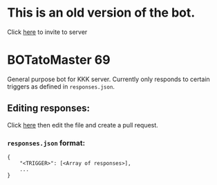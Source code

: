 # This is an old version of the bot.

Click [here](https://discordapp.com/oauth2/authorize?client_id=593359969806712861&scope=bot&permissions=0) to invite to server

# BOTatoMaster 69
General purpose bot for KKK server. Currently only responds to certain triggers as defined in `responses.json`.

## Editing responses:

Click [here](https://github.com/SadmanTariq/BOTatoMaster69/blob/master/responses.json) then edit the file and create a pull request.

### `responses.json` format:
    {
        "<TRIGGER>": [<Array of responses>],
        ...
    }
